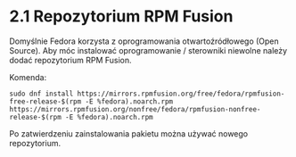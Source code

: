 # 2.1 Repozytorium RPM Fusion
Domyślnie Fedora korzysta z oprogramowania otwartoźródłowego (Open Source).
Aby móc instalować oprogramowanie / sterowniki niewolne należy dodać repozytorium RPM Fusion.

Komenda:
```
sudo dnf install https://mirrors.rpmfusion.org/free/fedora/rpmfusion-free-release-$(rpm -E %fedora).noarch.rpm https://mirrors.rpmfusion.org/nonfree/fedora/rpmfusion-nonfree-release-$(rpm -E %fedora).noarch.rpm
```

Po zatwierdzeniu zainstalowania pakietu można używać nowego repozytorium.
